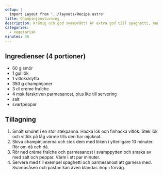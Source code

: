 ```yaml
---
setup: |
  import Layout from '../layouts/Recipe.astro'
title: Champinjonstuvning
description: Krämig och god svamprätt! Är extra god till spaghetti, men det funkar fint med till exempel potatis också. Det är också gott att ha i lite strimlad färsk basilika, eller basilikablad som garnering.
categories:
  - vegetarisk
minutes: 45
---
```


## Ingredienser (4 portioner)

- 60 g smör
- 1 gul lök
- 1 vitlöksklyfta
- 350 g champinjoner
- 3 dl crème fraîche
- 4 msk färskriven parmesanost, plus lite till servering
- salt
- svartpeppar

## Tillagning

1. Smält smöret i en stor stekpanna. Hacka lök och finhacka vitlök. Stek lök och vitlök på låg värme tills den har mjuknat.
1. Skiva champinjonerna och stek dem med löken i ytterligare 10 minuter. Rör om då och då.
1. Rör ned crème fraîche och parmesanost i svamppytten och smaka av med salt och peppar. Värm i ett par minuter.
1. Servera med till exempel spaghetti och parmesanost att garnera med. Svampsåsen och pastan kan även blandas ihop i förväg.
